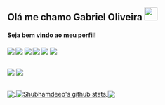## Olá me chamo Gabriel Oliveira <img src="https://github.com/TheDudeThatCode/TheDudeThatCode/blob/master/Assets/Mario_Hello_Big.gif" width="30px">
<h4>Seja bem vindo ao meu perfil!<h4>

 <img src="https://img.shields.io/badge/-html5-%FFA500?style=for-the-badge&logo=html5&logoColor=white" target="_blank"></a>
  <img src="https://img.shields.io/badge/-css3-%230077B5?style=for-the-badge&logo=css3&logoColor=white" target="_blank"></a>
   <img src="https://img.shields.io/badge/-javascript-%23E4405F?style=for-the-badge&logo=javascript&logoColor=white" target="_blank"></a>
    <img src="https://img.shields.io/badge/-html5-%23E4405F?style=for-the-badge&logo=html5&logoColor=white" target="_blank"></a>
     <img src="https://img.shields.io/badge/-html5-%23E4405F?style=for-the-badge&logo=html5&logoColor=white" target="_blank"></a>
      <img src="https://img.shields.io/badge/-html5-%23E4405F?style=for-the-badge&logo=html5&logoColor=white" target="_blank"></a>
  
  ##
   
  <div> 
  <a href="https://instagram.com/gabrielnas._" target="_blank"><img src="https://img.shields.io/badge/-instagram-%23E4405F?style=for-the-badge&logo=instagram&logoColor=white" target="_blank"></a>
  <a href="https://www.linkedin.com/in/gabriel-oliveira-106906219" target="_blank"><img src="https://img.shields.io/badge/-LinkedIn-%230077B5?style=for-the-badge&logo=linkedin&logoColor=white" target="_blank"></a> 
  
</div>

   ##
   
   <a href="https://github.com/Aieff">
  <img align="center" src="https://github-readme-stats.vercel.app/api/top-langs/?username=Aieff&theme=dark&hide_langs_below=1" />
</a>

<a href="https://github.com/Aieff">
 <img align="center" src="https://github-readme-stats.vercel.app/api?username=Aieff&show_icons=true&theme=dark&line_height=27" alt="Shubhamdeep's github stats"/>
</a>


<a href="https://github.com/Aieff/aieff">
  <img align="center" src="https://github-readme-stats.vercel.app/api/pin/?username=Aieff&repo=Alpha_v2&theme=dark" />
</a>

